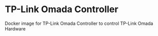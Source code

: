 # TP-Link Omada Controller

Docker image for TP-Link Omada Controller to control TP-Link Omada Hardware
